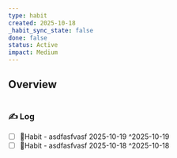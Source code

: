 ```yaml
---
type: habit
created: 2025-10-18
_habit_sync_state: false
done: false
status: Active
impact: Medium
---
```


## Overview
```wishmap-habit-monthly
```

### ✍️ Log

- [ ] 🔄Habit - asdfasfvasf 2025-10-19 ^2025-10-19
- [ ] 🔄Habit - asdfasfvasf 2025-10-18 ^2025-10-18
